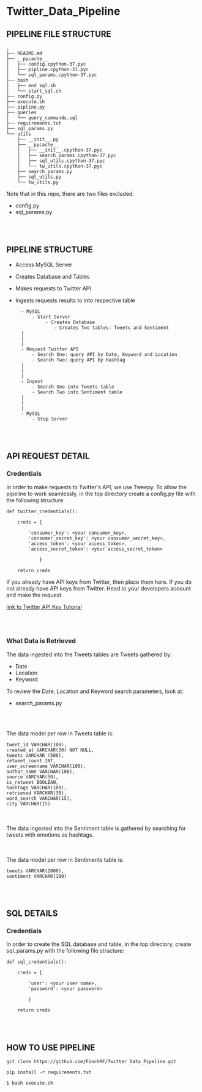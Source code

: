 # Twitter_Data_Pipeline

## PIPELINE FILE STRUCTURE
    .
    ├── README.md
    ├── __pycache__
    │   ├── config.cpython-37.pyc
    │   ├── pipline.cpython-37.pyc
    │   └── sql_params.cpython-37.pyc
    ├── bash
    │   ├── end_sql.sh
    │   └── start_sql.sh
    ├── config.py
    ├── execute.sh
    ├── pipline.py
    ├── queries
    │   └── query_commands.sql
    ├── requirements.txt
    ├── sql_params.py
    └── utils
        ├── __init__.py
        ├── __pycache__
        │   ├── __init__.cpython-37.pyc
        │   ├── search_params.cpython-37.pyc
        │   ├── sql_utils.cpython-37.pyc
        │   └── tw_utils.cpython-37.pyc
        ├── search_params.py
        ├── sql_utils.py
        └── tw_utils.py

Note that in this repo, there are two files excluded:

* config.py
* sql_params.py

<br/><br/>
## PIPELINE STRUCTURE

* Access MySQL Server
* Creates Database and Tables
* Makes requests to Twitter API
* Ingests requests results to into respective table


        - MySQL
            - Start Server
                 - Creates Database
                    - Creates Two tables: Tweets and Sentiment
        |
        |
        |
        - Request Twitter API
            - Search One: query API by Date, Keyword and Location
            - Search Two: query API by Hashtag
        |
        |
        |
        - Ingest 
            - Search One into Tweets table
            - Search Two into Sentiment table
        |
        |
        |
        - MySQL
            - Stop Server

<br/><br/>
## API REQUEST DETAIL

### Credentials
In order to make requests to Twitter's API, we use Tweepy. To allow the pipeline to work seamlessly, in the top directory create a config.py file with the following structure:

    def twitter_credentials():

        creds = {

            'consumer_key': <your consumer_key>,
            'consumer_secret_key': <your consumer_secret_key>,
            'access_token': <your access_token>,
            'access_secret_token': <your access_secret_token>
            
                }

        return creds

If you already have API keys from Twitter, then place them here. If you do not already have API keys from Twitter. Head to your developers account and make the request. 

[link to Twitter API Key Tutorial](https://developer.twitter.com/en/docs/authentication/oauth-1-0a/obtaining-user-access-tokens)

<br/><br/>
### What Data is Retrieved

The data ingested into the Tweets tables are Tweets gathered by:
* Date 
* Location
* Keyword

To review the Date, Location and Keyword search parameters, look at:
* search_params.py

<br/><br/>

The data model per row in Tweets table is:

    tweet_id VARCHAR(100),
    created_at VARCHAR(30) NOT NULL,
    tweets VARCHAR (500),
    retweet_count INT,
    user_screenname VARCHAR(100),
    author_name VARCHAR(100),
    source VARCHAR(50),
    is_retweet BOOLEAN,
    hashtags VARCHAR(100),
    retrieved VARCHAR(30),
    word_search VARCHAR(15),
    city VARCHAR(15)


<br/><br/>
The data ingested into the Sentiment table is gathered by searching for tweets with emotions as hashtags. 

<br/><br/>
The data model per row in Sentiments table is:

    tweets VARCHAR(2000),
    sentiment VARCHAR(100)

<br/><br/>

## SQL DETAILS
### Credentials
In order to create the SQL database and table, in the top directory, create sql_params.py with the following file structure:

    def sql_credentials():

        creds = {

            'user': <your user name>,
            'password': <your password>

            }

        return creds

<br/><br/>
## HOW TO USE PIPELINE

    git clone https://github.com/FinchMF/Twitter_Data_Pipeline.git

    pip install -r requirements.txt

    $ bash execute.sh


